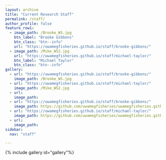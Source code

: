 ```yaml
---
layout: archive
title: "Current Research Staff"
permalink: /staff/
author_profile: false
feature_row1:
  - image_path: /Brooke_WS.jpg
    btn_label: "Brooke Gibbons"
    btn_class: "btn--info"
    url: "https://uwamegfisheries.github.io/staff/brooke-gibbons/"
  - image_path: /Mike_WS2.jpg
    url: "https://uwamegfisheries.github.io/staff/michael-taylor/"
    btn_label: "Michael Taylor"
    btn_class: "btn--info"
gallery:
  - url: "https://uwamegfisheries.github.io/staff/brooke-gibbons/"
    image_path: /Brooke_WS.jpg
  - url: "https://uwamegfisheries.github.io/staff/michael-taylor/"
    image_path: /Mike_WS2.jpg
  - url: 
    image_path: 
  - url: "https://uwamegfisheries.github.io/staff/brooke-gibbons/"
    image_path: https://github.com/uwamegfisheries/uwamegfisheries.github.io/blob/master/names/N_Brooke.png?raw=true
  - url: "https://uwamegfisheries.github.io/staff/michael-taylor/"
    image_path: https://github.com/uwamegfisheries/uwamegfisheries.github.io/blob/master/names/N_Mike.png?raw=true
  - url: 
    image_path: 
sidebar:
  nav: "staff"

---
```


{% include gallery id="gallery"%}

